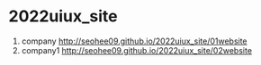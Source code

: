 # 2022uiux_site
1. company http://seohee09.github.io/2022uiux_site/01website
1. company1 http://seohee09.github.io/2022uiux_site/02website